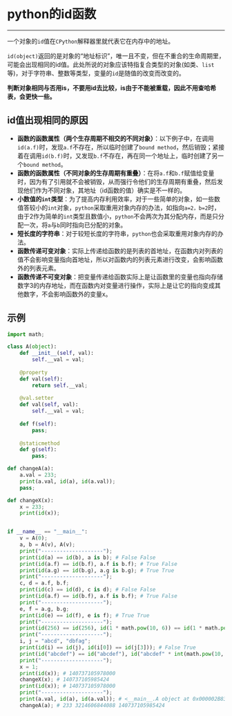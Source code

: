 # python的id函数

----
一个对象的`id`值在`CPython`解释器里就代表它在内存中的地址。  

`id(object)`返回的是对象的“地址标识”，唯一且不变，但在不重合的生命周期里，可能会出现相同的id值。此处所说的对象应该特指复合类型的对象(如类、`list`等)，对于字符串、整数等类型，变量的`id`是随值的改变而改变的。  

**判断对象相同与否用is，不要用id去比较，is由于不能被重载，因此不用查哈希表，会更快一些。**  

## id值出现相同的原因
  * **函数的函数属性（两个生存周期不相交的不同对象）**：以下例子中，在调用`id(a.f)`时，发现`a.f`不存在，所以临时创建了`bound method`，然后销毁；紧接着在调用`id(b.f)`时，又发现`b.f`不存在，再在同一个地址上，临时创建了另一个`bound method`。
  * **函数的函数属性（不同对象的生存周期有重叠）**：在将`a.f`和`b.f`赋值给变量时，因为有了引用就不会被销毁，从而强行令他们的生存周期有重叠，然后发现他们作为不同对象，其地址（id函数的值）确实是不一样的。
  * **小数值的`int`类型**：为了提高内存利用效率，对于一些简单的对象，如一些数值答较小的`int`对象，`python`采取重用对象内存的办法，如指向`a=2，b=2`时，由于2作为简单的`int`类型且数值小，`python`不会两次为其分配内存，而是只分配一次，将`a`与`b`同时指向已分配的对象。
  * **短长度的字符串**：对于较短长度的字符串，`python`也会采取重用对象内存的办法。
  * **函数传递可变对象**：实际上传递给函数的是列表的首地址，在函数内对列表的值不会影响变量指向首地址，所以对函数内的列表元素进行改变，会影响函数外的列表元素。
  * **函数传递不可变对象**：把变量传递给函数实际上是让函数里的变量也指向存储数字3的内存地址，而在函数内对变量进行操作，实际上是让它的指向变成其他数字，不会影响函数外的变量x。

## 示例
```py
import math;

class A(object):
    def __init__(self, val):
        self.__val = val;
    
    @property
    def val(self):
        return self.__val;
    
    @val.setter
    def val(self, val):
        self.__val = val;
    
    def f(self):
        pass;
    
    @staticmethod
    def g(self):
        pass;

def changeA(a):
    a.val = 233;
    print(a.val, id(a), id(a.val));
    pass;

def changeX(x):
    x = 233;
    print(id(x));


if __name__ == "__main__":
    v = A(0);
    a, b = A(v), A(v);
    print("--------------------");
    print(id(a) == id(b), a is b); # False False
    print(id(a.f) == id(b.f), a.f is b.f); # True False
    print(id(a.g) == id(b.g), a.g is b.g); # True True
    print("--------------------");
    c, d = a.f, b.f;
    print(id(c) == id(d), c is d); # False False
    print(id(a.f) == id(b.f), a.f is b.f); # True False
    print("--------------------");
    e, f = a.g, b.g;
    print(id(e) == id(f), e is f); # True True
    print("--------------------");
    print(id(256) == id(256), id(1 * math.pow(10, 6)) == id(1 * math.pow(10, 6))); # True False
    print("--------------------");
    i, j = "abcd", "dbfag";
    print(id(i) == id(j), id(i[0]) == id(j[3])); # False True
    print(id("abcdef") == id("abcdef"), id("abcdef" * int(math.pow(10, 6))) == id("abcdef" * int(math.pow(10, 6)))); # True False
    print("--------------------");
    x = 1;
    print(id(x)); # 140737105978000
    changeX(x); # 140737105985424
    print(id(x)); # 140737105978000
    print("--------------------");
    print(a.val, id(a), id(a.val)); # <__main__.A object at 0x000002B83EBBC080> 3214606844088 3214606844032
    changeA(a); # 233 3214606844088 140737105985424
    
```